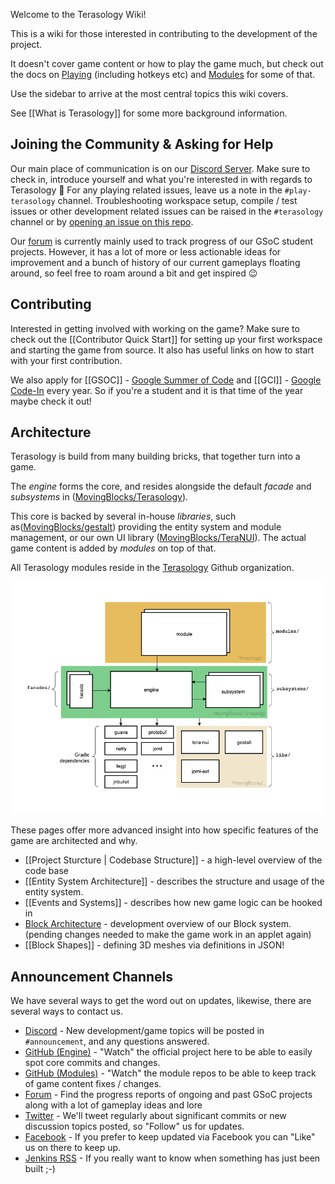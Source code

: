 Welcome to the Terasology Wiki!

This is a wiki for those interested in contributing to the development of the project.

It doesn't cover game content or how to play the game much, but check out the docs on [Playing](https://github.com/MovingBlocks/Terasology/blob/develop/docs/Playing.md) (including hotkeys etc) and [Modules](https://github.com/MovingBlocks/Terasology/blob/develop/docs/Modules.md) for some of that.

Use the sidebar to arrive at the most central topics this wiki covers.

See [[What is Terasology]] for some more background information.

## Joining the Community & Asking for Help

Our main place of communication is on our [Discord Server](https://discord.gg/terasology).
Make sure to check in, introduce yourself and what you're interested in with regards to Terasology :wave:
For any playing related issues, leave us a note in the `#play-terasology` channel.
Troubleshooting workspace setup, compile / test issues or other development related issues can be raised in the `#terasology` channel or by [opening an issue on this repo](https://github.com/MovingBlocks/Terasology/issues/new/choose).

Our [forum](https://forum.terasology.org/forum/) is currently mainly used to track progress of our GSoC student projects.
However, it has a lot of more or less actionable ideas for improvement and a bunch of history of our current gameplays floating around, so feel free to roam around a bit and get inspired :wink:

## Contributing

Interested in getting involved with working on the game? Make sure to check out the [[Contributor Quick Start]] for setting up your first workspace and starting the game from source. It also has useful links on how to start with your first contribution.

We also apply for [[GSOC]] - [Google Summer of Code](https://developers.google.com/open-source/gsoc) and [[GCI]] - [Google Code-In](https://codein.withgoogle.com/) every year. So if you're a student and it is that time of the year maybe check it out!

## Architecture

Terasology is build from many building bricks, that together turn into a game.

The _engine_ forms the core, and resides alongside the default _facade_ and _subsystems_ in ([MovingBlocks/Terasology](https://github.com/MovingBlocks/Terasology)).

This core is backed by several in-house _libraries_, such as([MovingBlocks/gestalt](https://github.com/MovingBlocks/gestalt)) providing the entity system and module management, or our own UI library ([MovingBlocks/TeraNUI](https://github.com/MovingBlocks/TeraNUI)).
The actual game content is added by _modules_ on top of that.

All Terasology modules reside in the [Terasology](https://github.com/Terasology) Github organization.

![Terasology - High Level Architecture](./architecture.png)

These pages offer more advanced insight into how specific features of the game are architected and why.

- [[Project Sturcture | Codebase Structure]] - a high-level overview of the code base
- [[Entity System Architecture]] - describes the structure and usage of the entity system.
- [[Events and Systems]] - describes how new game logic can be hooked in
- [Block Architecture](https://github.com/Terasology/TutorialAssetSystem/wiki/Block-Attributes) - development overview of our Block system. (pending changes needed to make the game work in an applet again)
- [[Block Shapes]] - defining 3D meshes via definitions in JSON!

## Announcement Channels

We have several ways to get the word out on updates, likewise, there are several ways to contact us.

- [Discord](https://discordapp.com/invite/terasology) - New development/game topics will be posted in `#announcement`, and any questions answered.
- [GitHub (Engine)](https://github.com/MovingBlocks/Terasology) - "Watch" the official project here to be able to easily spot core commits and changes.
- [GitHub (Modules)](https://github.com/Terasology) - "Watch" the module repos to be able to keep track of game content fixes / changes.
- [Forum](http://forum.terasology.org/) - Find the progress reports of ongoing and past GSoC projects along with a lot of gameplay ideas and lore
- [Twitter](http://twitter.com/#!/Terasology) - We'll tweet regularly about significant commits or new discussion topics posted, so "Follow" us for updates.
- [Facebook](http://www.facebook.com/pages/Terasology/248329655219905) - If you prefer to keep updated via Facebook you can "Like" us on there to keep up.
- [Jenkins RSS](http://jenkins.terasology.org/rssAll) - If you really want to know when something has just been built ;-)
